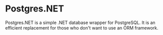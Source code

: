 # Postgres.NET
Postgres.NET is a simple .NET database wrapper for PostgreSQL. It is an efficient replacement for those who don't want to use an ORM framework.
